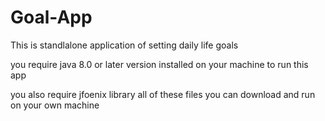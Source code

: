 # Goal-App
This is standlalone application of setting daily life goals 


you require java 8.0 or later version installed on your machine to run this app

you also require jfoenix library 
all of these files you can download and run on your own machine
